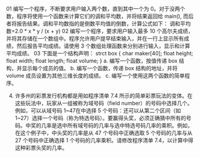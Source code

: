 01 编写一个程序，不断要求用户输入两个数，直到其中一个为 0。对于没两个数，程序将使用一个函数来计算它们的调和平均数，并将结果返回给 main(), 而后者将报告结果。调和平均数指的是倒数平均值的倒数，计算公式如下：
    调和平均数=2.0 * x * y / (x + y)
02 编写一个程序，要求用户输入最多 10 个高尔夫成绩，并将其存储在一个数组中。程序允许用户提早结束输入，并在一行上显示所有成绩，然后报告平均成绩。请使用 3 个数组处理函数来分别进行输入，显示和计算平均成绩。
03 下面是一个结构声明：
    strct box
    {
        char maker[40];
        float height;
        float width;
        float length;
        float volume;
    }
    a. 编写一个函数，按值传递 box 结构，并显示每个成员的值。
    b. 编写一个函数，传递 box 结构的地址，并将 volume 成员设置为其他三维长度的成绩。
    c. 编写一个使用这两个函数的简单程序。

04. 许多州的彩票发行机构都是用如程序清单 7.4 所示的简单彩票玩法的变体。在这些玩法中，玩家从一组被称为域号码（field number）的号码中选择几个。例如，可以从域号码 1~47在中选择 5 个号码：还可以从第二个区间（如 1~27）选择一个号码（称为特选号码）。要赢得头奖，必须正确猜中所有的号码。中奖的几率是选中所有域号码的几率与选中特选号码几率的乘积。例如，在这个例子中，中头奖的几率是从 47 个号码中正确选取 5 个号码的几率与从 27 个号码中正确选择 1 个号码的几率乘积。请修改程序清单 7.4，以计算中得这种彩票头奖的几率。
